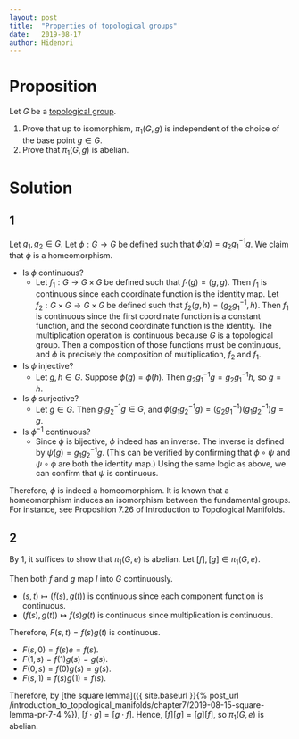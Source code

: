 ```yaml
---
layout: post
title:  "Properties of topological groups"
date:   2019-08-17
author: Hidenori
---
```


# Proposition
Let $G$ be a [topological group](https://en.wikipedia.org/wiki/Topological_group).

1. Prove that up to isomorphism, $\pi_1(G, g)$ is independent of the choice of the base point $g \in G$.
1. Prove that $\pi_1(G, g)$ is abelian.

# Solution

## 1
Let $g_1, g_2 \in G$.
Let $\phi: G \rightarrow G$ be defined such that $\phi(g) = g_2g_1^{-1}g$.
We claim that $\phi$ is a homeomorphism.

* Is $\phi$ continuous?
    * Let $f_1:G \rightarrow G \times G$ be defined such that $f_1(g) = (g, g)$.
      Then $f_1$ is continuous since each coordinate function is the identity map.
      Let $f_2: G \times G \rightarrow G \times G$ be defined such that $f_2(g, h) = (g_2g_1^{-1}, h)$.
      Then $f_1$ is continuous since the first coordinate function is a constant function, and the second coordinate function is the identity.
      The multiplication operation is continuous because $G$ is a topological group.
      Then a composition of those functions must be continuous, and $\phi$ is precisely the composition of multiplication, $f_2$ and $f_1$.
* Is $\phi$ injective? 
    * Let $g, h \in G$.
      Suppose $\phi(g) = \phi(h)$.
      Then $g_2g_1^{-1}g = g_2g_1^{-1}h$, so $g = h$.
* Is $\phi$ surjective?
    * Let $g \in G$.
      Then $g_1g_2^{-1}g \in G$, and $\phi(g_1g_2^{-1}g) = (g_2g_1^{-1})(g_1g_2^{-1})g = g$.
* Is $\phi^{-1}$ continuous?
    * Since $\phi$ is bijective, $\phi$ indeed has an inverse.
      The inverse is defined by $\psi(g) = g_1g_2^{-1}g$.
      (This can be verified by confirming that $\phi \circ \psi$ and $\psi \circ \phi$ are both the identity map.)
      Using the same logic as above, we can confirm that $\psi$ is continuous.

Therefore, $\phi$ is indeed a homeomorphism.
It is known that a homeomorphism induces an isomorphism between the fundamental groups.
For instance, see Proposition 7.26 of Introduction to Topological Manifolds.

## 2
By 1, it suffices to show that $\pi_1(G, e)$ is abelian.
Let $[f], [g] \in \pi_1(G, e)$.

Then both $f$ and $g$ map $I$ into $G$ continuously.

* $(s, t) \mapsto (f(s), g(t))$ is continuous since each component function is continuous.
* $(f(s), g(t)) \mapsto f(s)g(t)$ is continuous since multiplication is continuous.

Therefore, $F(s, t) = f(s)g(t)$ is continuous.

* $F(s, 0) = f(s)e = f(s)$.
* $F(1, s) = f(1)g(s) = g(s)$.
* $F(0, s) = f(0)g(s) = g(s)$.
* $F(s, 1) = f(s)g(1) = f(s)$.

Therefore, by [the square lemma]({{ site.baseurl }}{% post_url /introduction_to_topological_manifolds/chapter7/2019-08-15-square-lemma-pr-7-4 %}), $[f \cdot g] = [g \cdot f]$.
Hence, $[f][g] = [g][f]$, so $\pi_1(G, e)$ is abelian.
